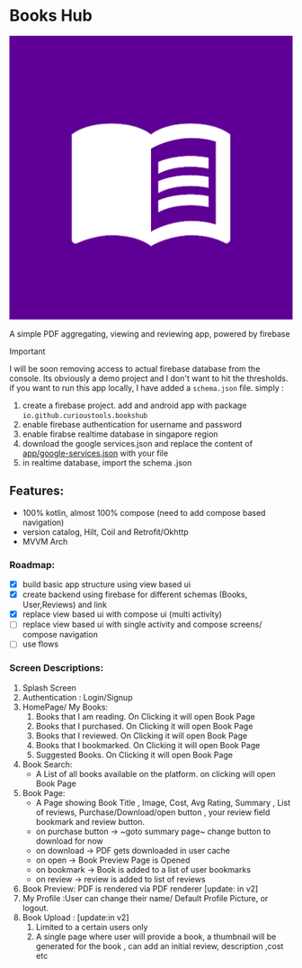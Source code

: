 # Books Hub

![](app/src/main/ic_launcher-playstore.png)

A simple PDF aggregating, viewing and reviewing app, powered by firebase

> [!IMPORTANT]  
> I will be soon removing access to actual firebase database from the console. Its obviously a demo project and I don't want to hit the thresholds. if you want to run this app locally, I have added a `schema.json` file. simply :
> 1. create a firebase project. add and android app with package `io.github.curioustools.bookshub` 
> 2. enable firebase authentication for username and password
> 3. enable firabse realtime database in singapore region
> 4. download the google services.json and replace the content of [app/google-services.json](google-services) with your file
> 5. in realtime database, import the schema .json

## Features: 

- 100% kotlin, almost 100% compose (need to add compose based navigation)
- version catalog, Hilt, Coil and Retrofit/Okhttp
- MVVM Arch

### Roadmap:

- [x] build basic app structure using view based ui 
- [x] create backend using firebase for different schemas (Books, User,Reviews) and link
- [x] replace view based ui with compose ui (multi activity)
- [ ] replace view based ui with single activity and compose screens/ compose navigation
- [ ] use flows

### Screen Descriptions:

1. Splash Screen
2. Authentication : Login/Signup
3. HomePage/ My Books:
   1. Books that I am reading. On Clicking it will open Book Page
   2. Books that I purchased.  On Clicking it will open Book Page
   3. Books that I reviewed.   On Clicking it will open Book Page
   4. Books that I bookmarked. On Clicking it will open Book Page
   5. Suggested Books. On Clicking it will open Book Page
4. Book Search: 
    - A List of all books available on the platform. on clicking will open Book Page
5. Book Page:
    - A Page showing Book Title , Image, Cost, Avg Rating, Summary , List of reviews, 
      Purchase/Download/open button , your review field bookmark and review button.
    - on purchase button -> ~goto summary page~ change button to download for now
    - on download -> PDF gets downloaded in user cache
    - on open -> Book Preview Page is Opened
    - on bookmark -> Book is added to a list of user bookmarks
    - on review -> review is added to list of reviews
6. Book Preview: PDF is rendered via PDF renderer \[update: in v2]
7. My Profile :User can change their name/ Default Profile Picture, or logout.
8. Book Upload : \[update:in v2]
   1. Limited to a certain users only
   2. A single page where user will provide a book, a thumbnail will be generated for the book , 
     can add an initial review, description ,cost etc